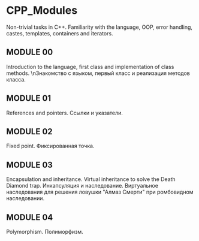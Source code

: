 # CPP_Modules
Non-trivial tasks in C++. Familiarity with the language, OOP, error handling, castes, templates, containers and iterators.

## MODULE 00
Introduction to the language, first class and implementation of class methods. 
\nЗнакомство с языком, первый класс и реализация методов класса.

## MODULE 01
References and pointers. 
Ссылки и указатели.

## MODULE 02
Fixed point. 
Фиксированная точка.

## MODULE 03
Encapsulation and inheritance. Virtual inheritance to solve the Death Diamond trap. 
Инкапсуляция и наследование. Виртуальное наследования для решения ловушки "Алмаз Смерти" при ромбовидном наследовании.

## MODULE 04
Polymorphism.
Полиморфизм.
